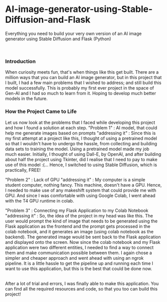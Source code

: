# AI-image-generator-using-Stable-Diffusion-and-Flask
Everything you need to build your very own version of an AI image generator using Stable Diffusion and Flask (Python)

<br>
<h3>Introduction</h3>
When curiosity meets fun, that's when things like this get built. There are a million ways that you can build an AI image generator, but in this project that I built, I had a few main problems that I wished to address; and still build this model successfully. This is probably my first ever project in the space of Gen-AI and I had so much to learn from it. Hoping to develop much better models in the future. 
<br>
<h3>How the Project Came to Life</h3>
Let us now look at the problems that I faced while developing this project and how I found a solution at each step. 
"Problem 1" :  AI model, that could help me generate images based on prompts
"addressing it" : Since this is my first attempt at a project like this, I thought of using a pretrained model so that I wouldn't have to undergo the hassle, from collecting and building data sets to training the model. Using a pretrained model made my job much easier. Initially, I thought of using Dall-E, by OpenAI, and after building about half the project using Tkinter, did I realise that I need to pay to make use of this model :(... Hence, I switched to using Stable Diffusion, which is practically, FREE!

"Problem 2" : Lack of GPU
"addressing it" : My computer is a simple student computer, nothing fancy. This machine, doesn't have a GPU. Hence, I needed to make use of any makeshift system that could provide me with GPU. And since I was comfortable with using Google Colab, I went ahead with the T4 GPU runtime in colab. 

"Problem 3" : Connecting my Flask Application to my Colab Notebook
"addressing it" : So, the idea of the project in my head was like this. The user would prompt the kind of image that needs to be generated using the Flask application as the frontend and the prompt gets processed in the colab notebook, and it generates an image (using colab notebook as the backend). The generated image would be sent back to the Flask application and displayed onto the screen. Now since the colab notebook and my Flask application were two different entities, I needed to find a way to connect them and make communication possible between them. I again chose a simpler and cheaper approach and went ahead with using an ngrok pipeline. It is a little hassle to get the pipeline up and running each time I want to use this application, but this is the best that could be done now. 

<br>
After a lot of trial and errors, I was finally able to make this application. You can find all the required resources and code, so that you too can build this project!
